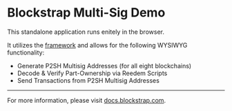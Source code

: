 Blockstrap Multi-Sig Demo
=========================

This standalone application runs enitely in the browser.

It utilizes the [framework](http://github.com/blockstrap/framework) and allows for the following WYSIWYG functionality:

* Generate P2SH Multisig Addresses (for all eight blockchains)
* Decode & Verify Part-Ownership via Reedem Scripts
* Send Transactions from P2SH Multisig Addresses

-----

For more information, please visit [docs.blockstrap.com](http://docs.blockstrap.com/en/boilerplates/php/).